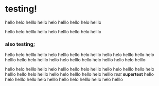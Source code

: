 
# testing!
hello helo helllo hello helo helllo 
hello helo helllo 

hello helo helllo hello helo helllo hello helo helllo 

### also testing;


hello helo helllo hello helo helllo 
hello helo helllo hello helo helllo 
hello helo helllo 
hello helo helllo hello helo helllo hello helo helllo hello helo helllo 

hello helo helllo 
hello helo helllo 
hello helo helllo hello helo helllo 
hello helo helllo 
hello helo helllo hello helo helllo hello helo helllo 
*test*
__supertest__
hello helo helllo 
hello helo helllo hello helo helllo hello helo helllo 